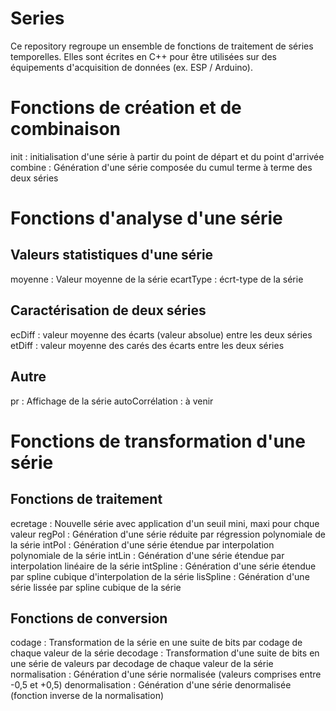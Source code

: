 # Series
Ce repository regroupe un ensemble de fonctions de traitement de séries temporelles. Elles sont écrites en C++ pour être utilisées sur des équipements d'acquisition de données (ex. ESP / Arduino).

# Fonctions de création et de combinaison
init : initialisation d'une série à partir du point de départ et du point d'arrivée
combine : Génération d'une série composée du cumul terme à terme des deux séries

# Fonctions d'analyse d'une série
## Valeurs statistiques d'une série
moyenne : Valeur moyenne de la série
ecartType : écrt-type de la série
## Caractérisation de deux séries
ecDiff : valeur moyenne des écarts (valeur absolue) entre les deux séries 
etDiff : valeur moyenne des carés des écarts entre les deux séries  
## Autre
pr : Affichage de la série
autoCorrélation : à venir 


# Fonctions de transformation d'une série
## Fonctions de traitement
ecretage : Nouvelle série avec application d'un seuil mini, maxi pour chque valeur
regPol : Génération d'une série réduite par régression polynomiale de la série
intPol : Génération d'une série étendue par interpolation polynomiale de la série
intLin : Génération d'une série étendue par interpolation linéaire de la série
intSpline : Génération d'une série étendue par spline cubique d'interpolation de la série
lisSpline : Génération d'une série lissée par spline cubique de la série
## Fonctions de conversion
codage : Transformation de la série en une suite de bits par codage de chaque valeur de la série
decodage : Transformation d'une suite de bits en une série de valeurs par decodage de chaque valeur de la série
normalisation : Génération d'une série normalisée (valeurs comprises entre -0,5 et +0,5) 
denormalisation : Génération d'une série denormalisée (fonction inverse de la normalisation) 
